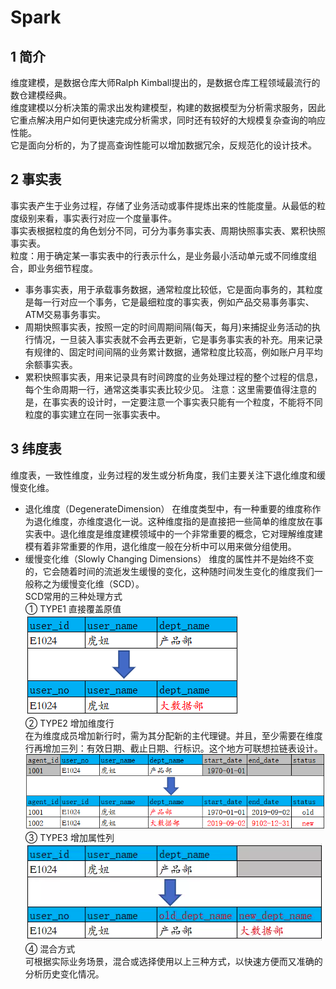 # Spark

## 1 简介
维度建模，是数据仓库大师Ralph Kimball提出的，是数据仓库工程领域最流行的数仓建模经典。<br>
维度建模以分析决策的需求出发构建模型，构建的数据模型为分析需求服务，因此它重点解决用户如何更快速完成分析需求，同时还有较好的大规模复杂查询的响应性能。<br>
它是面向分析的，为了提高查询性能可以增加数据冗余，反规范化的设计技术。<br>

## 2 事实表
事实表产生于业务过程，存储了业务活动或事件提炼出来的性能度量。从最低的粒度级别来看，事实表行对应一个度量事件。<br>
事实表根据粒度的角色划分不同，可分为事务事实表、周期快照事实表、累积快照事实表。<br>
粒度：用于确定某一事实表中的行表示什么，是业务最小活动单元或不同维度组合，即业务细节程度。<br>
- 事务事实表，用于承载事务数据，通常粒度比较低，它是面向事务的，其粒度是每一行对应一个事务，它是最细粒度的事实表，例如产品交易事务事实、ATM交易事务事实。
- 周期快照事实表，按照一定的时间周期间隔(每天，每月)来捕捉业务活动的执行情况，一旦装入事实表就不会再去更新，它是事务事实表的补充。用来记录有规律的、固定时间间隔的业务累计数据，通常粒度比较高，例如账户月平均余额事实表。
- 累积快照事实表，用来记录具有时间跨度的业务处理过程的整个过程的信息，每个生命周期一行，通常这类事实表比较少见。
注意：这里需要值得注意的是，在事实表的设计时，一定要注意一个事实表只能有一个粒度，不能将不同粒度的事实建立在同一张事实表中。<br>

## 3 纬度表
维度表，一致性维度，业务过程的发生或分析角度，我们主要关注下退化维度和缓慢变化维。<br>
- 退化维度（DegenerateDimension）
在维度类型中，有一种重要的维度称作为退化维度，亦维度退化一说。这种维度指的是直接把一些简单的维度放在事实表中。退化维度是维度建模领域中的一个非常重要的概念，它对理解维度建模有着非常重要的作用，退化维度一般在分析中可以用来做分组使用。<br>
- 缓慢变化维（Slowly Changing Dimensions）
维度的属性并不是始终不变的，它会随着时间的流逝发生缓慢的变化，这种随时间发生变化的维度我们一般称之为缓慢变化维（SCD）。<br>
SCD常用的三种处理方式<br>
① TYPE1 直接覆盖原值<br>
![avatar](d1.png)<br>
② TYPE2 增加维度行<br>
在为维度成员增加新行时，需为其分配新的主代理键。并且，至少需要在维度行再增加三列：有效日期、截止日期、行标识。这个地方可联想拉链表设计。<br>
![avatar](d2.png)<br>
③ TYPE3 增加属性列<br>
![avatar](d3.png)<br>
④ 混合方式<br>
可根据实际业务场景，混合或选择使用以上三种方式，以快速方便而又准确的分析历史变化情况。<br>